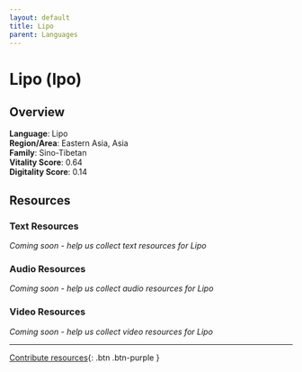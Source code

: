 ```yaml
---
layout: default
title: Lipo
parent: Languages
---
```


# Lipo (lpo)

## Overview

**Language**: Lipo  
**Region/Area**: Eastern Asia, Asia  
**Family**: Sino-Tibetan  
**Vitality Score**: 0.64  
**Digitality Score**: 0.14  

## Resources

### Text Resources
*Coming soon - help us collect text resources for Lipo*

### Audio Resources
*Coming soon - help us collect audio resources for Lipo*

### Video Resources
*Coming soon - help us collect video resources for Lipo*

---

[Contribute resources](https://fairtrain.github.io/){: .btn .btn-purple }
